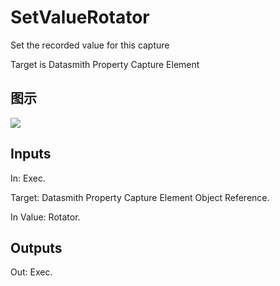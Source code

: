 # SetValueRotator

Set the recorded value for this capture

Target is Datasmith Property Capture Element

## 图示

![]($-20221218-18392940.png)

## Inputs

In: Exec.

Target: Datasmith Property Capture Element Object Reference.

In Value: Rotator.  

## Outputs

Out: Exec.

